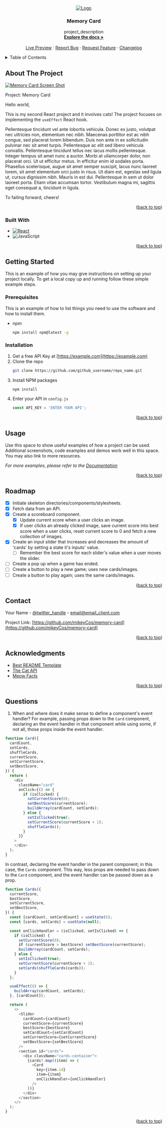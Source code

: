 <!-- Improved compatibility of back to top link: See: https://github.com/othneildrew/Best-README-Template/pull/73 -->
<a name="readme-top"></a>
<!--
*** Thanks for checking out the Best-README-Template. If you have a suggestion
*** that would make this better, please fork the repo and create a pull request
*** or simply open an issue with the tag "enhancement".
*** Don't forget to give the project a star!
*** Thanks again! Now go create something AMAZING! :D
-->



<!-- PROJECT SHIELDS -->
<!--
*** I'm using markdown "reference style" links for readability.
*** Reference links are enclosed in brackets [ ] instead of parentheses ( ).
*** See the bottom of this document for the declaration of the reference variables
*** for contributors-url, forks-url, etc. This is an optional, concise syntax you may use.
*** https://www.markdownguide.org/basic-syntax/#reference-style-links
-->
<!-- [![Contributors][contributors-shield]][contributors-url] -->
<!-- [![Forks][forks-shield]][forks-url]
[![Stargazers][stars-shield]][stars-url]
[![Issues][issues-shield]][issues-url]
[![MIT License][license-shield]][license-url]
[![LinkedIn][linkedin-shield]][linkedin-url] -->



<!-- PROJECT LOGO -->
<br />
<div align="center">
  <a href="https://github.com/mikeyCos/cv-application">
    <img src="./src/assets/media/project_logo_00.png" alt="Logo" >
  </a>

<h3 align="center">Memory Card</h3>

  <p align="center">
    project_description
    <br />
    <a href="https://github.com/github_username/repo_name"><strong>Explore the docs »</strong></a>
    <br />
    <br />
    <a href="https://memorycard-mikeycos.netlify.app/">Live Preview</a>
    ·
    <a href="https://github.com/github_username/repo_name/issues/new?labels=bug&template=bug-report---.md">Report Bug</a>
    ·
    <a href="https://github.com/github_username/repo_name/issues/new?labels=enhancement&template=feature-request---.md">Request Feature</a>
    ·
    <a href="https://github.com/mikeyCos/memory-card/blob/main/CHANGELOG.md">Changelog</a>
  </p>
</div>



<!-- TABLE OF CONTENTS -->
<details>
  <summary>Table of Contents</summary>
  <ol>
    <li>
      <a href="#about-the-project">About The Project</a>
      <ul>
        <li><a href="#built-with">Built With</a></li>
      </ul>
    </li>
    <li>
      <a href="#getting-started">Getting Started</a>
      <ul>
        <li><a href="#prerequisites">Prerequisites</a></li>
        <li><a href="#installation">Installation</a></li>
      </ul>
    </li>
    <li><a href="#usage">Usage</a></li>
    <li><a href="#roadmap">Roadmap</a></li>
    <li><a href="#contributing">Contributing</a></li>
    <li><a href="#contact">Contact</a></li>
    <li><a href="#acknowledgments">Acknowledgments</a></li>
    <li><a href="#questions">Questions</a></li>
  </ol>
</details>



<!-- ABOUT THE PROJECT -->
## About The Project

[![Memory Card Screen Shot][product-screenshot]](https://memorycard-mikeycos.netlify.app/)

Project: Memory Card

Hello world,

This is my second React project and it involves cats! The project focuses on implementing the `useEffect` React hook. 

Pellentesque tincidunt vel ante lobortis vehicula. Donec ex justo, volutpat nec ultricies non, elementum nec nibh. Maecenas porttitor est ac nibh congue, sed placerat lorem bibendum. Duis non ante in ex sollicitudin pulvinar nec sit amet turpis. Pellentesque ac elit sed libero vehicula convallis. Pellentesque tincidunt tellus nec lacus mollis pellentesque. Integer tempus sit amet nunc a auctor. Morbi at ullamcorper dolor, non placerat orci. Ut ut efficitur metus. In efficitur enim id sodales porta. Phasellus scelerisque, augue sit amet semper suscipit, lacus nunc laoreet lorem, sit amet elementum orci justo in risus. Ut diam est, egestas sed ligula ut, cursus dignissim nibh. Mauris in est dui. Pellentesque in sem ut dolor laoreet porta. Etiam vitae accumsan tortor. Vestibulum magna mi, sagittis eget consequat a, tincidunt in ligula.

To failing forward, cheers!

<p align="right">(<a href="#readme-top">back to top</a>)</p>



### Built With

* [![React][React.js]][React-url]
* ![JavaScript](https://img.shields.io/badge/javascript-%23323330.svg?style=for-the-badge&logo=javascript&logoColor=%23F7DF1E)

<p align="right">(<a href="#readme-top">back to top</a>)</p>



<!-- GETTING STARTED -->
## Getting Started

This is an example of how you may give instructions on setting up your project locally.
To get a local copy up and running follow these simple example steps.

### Prerequisites

This is an example of how to list things you need to use the software and how to install them.
* npm
  ```sh
  npm install npm@latest -g
  ```

### Installation

1. Get a free API Key at [https://example.com](https://example.com)
2. Clone the repo
   ```sh
   git clone https://github.com/github_username/repo_name.git
   ```
3. Install NPM packages
   ```sh
   npm install
   ```
4. Enter your API in `config.js`
   ```js
   const API_KEY = 'ENTER YOUR API';
   ```

<p align="right">(<a href="#readme-top">back to top</a>)</p>



<!-- USAGE EXAMPLES -->
## Usage

Use this space to show useful examples of how a project can be used. Additional screenshots, code examples and demos work well in this space. You may also link to more resources.

_For more examples, please refer to the [Documentation](https://example.com)_

<p align="right">(<a href="#readme-top">back to top</a>)</p>



<!-- ROADMAP -->
## Roadmap

- [x] Initiate skeleton directories/components/stylesheets.
- [x] Fetch data from an API.
- [x] Create a scoreboard component.
  - [x] Update current score when a user clicks an image.
  - [x] If user clicks an already clicked image, save current score into best score when a user clicks, reset current score to 0 and fetch a new collection of images.
- [x] Create an input slider that increases and decreases the amount of 'cards' by setting a state it's inputs' value.
  - [ ] Remember the best score for each slider's value when a user moves the slider.
- [ ] Create a pop up when a game has ended.
 - [ ] Create a button to play a new game; uses new cards/images.
 - [ ] Create a button to play again; uses the same cards/images.

<p align="right">(<a href="#readme-top">back to top</a>)</p>

<!-- CONTACT -->
## Contact

Your Name - [@twitter_handle](https://twitter.com/twitter_handle) - email@email_client.com

Project Link: [https://github.com/mikeyCos/memory-card](https://github.com/mikeyCos/memory-card)

<p align="right">(<a href="#readme-top">back to top</a>)</p>



<!-- ACKNOWLEDGMENTS -->
## Acknowledgments

* [Best README Template](https://github.com/othneildrew/Best-README-Template)
* [The Cat API](https://thecatapi.com/)
* [Meow Facts](https://github.com/wh-iterabb-it/meowfacts)

<p align="right">(<a href="#readme-top">back to top</a>)</p>



<!-- QUESTIONS -->
## Questions

1. When and where does it make sense to define a component's event handler? For example, passing props down to the `Card` component, declaring an the event handler in that component while using some, if not all, those props inside the event handler. 

```js
function Card({
  cardCount,
  setCards,
  shuffleCards,
  currentScore,
  setCurrentScore,
  setBestScore,
}) {
  return (
    <div
      className="card"
      onClick={() => {
        if (isClicked) {
          setCurrentScore(0);
          setBestScore(currentScore);
          buildArray(cardCount, setCards);
        } else {
          setIsClicked(true);
          setCurrentScore(currentScore + 1);
          shuffleCards();
        }
      }}
    >
    </div>
  );
}

```
In contrast, declaring the event handler in the parent component; in this case, the `Cards` component. This way, less props are needed to pass down to the `Card` component, and the event handler can be passed down as a prop.
```js
function Cards({
  currentScore,
  bestScore,
  setCurrentScore,
  setBestScore,
}) {
  const [cardCount, setCardCount] = useState(6);
  const [cards, setCards] = useState(null);

  const onClickHandler = (isClicked, setIsClicked) => {
    if (isClicked) {
      setCurrentScore(0);
      if (currentScore > bestScore) setBestScore(currentScore);
      buildArray(cardCount, setCards);
    } else {
      setIsClicked(true);
      setCurrentScore(currentScore + 1);
      setCards(shuffleCards(cards));
    }
  };

  useEffect(() => {
    buildArray(cardCount, setCards);
  }, [cardCount]);

  return (
    <>
      <Slider
        cardCount={cardCount}
        currentScore={currentScore}
        bestScore={bestScore}
        setCardCount={setCardCount}
        setCurrentScore={setCurrentScore}
        setBestScore={setBestScore}
      />
      <section id="cards">
        <div className="cards-container">
          {cards?.map((item) => (
            <Card
              key={item.id}
              item={item}
              onClickHandler={onClickHandler}
            />
          ))}
        </div>
      </section>
    </>
  );
}
```

<p align="right">(<a href="#readme-top">back to top</a>)</p>



<!-- MARKDOWN LINKS & IMAGES -->
<!-- https://www.markdownguide.org/basic-syntax/#reference-style-links -->

[contributors-shield]: https://img.shields.io/github/contributors/github_username/repo_name.svg?style=for-the-badge
[contributors-url]: https://github.com/github_username/repo_name/graphs/contributors
[forks-shield]: https://img.shields.io/github/forks/github_username/repo_name.svg?style=for-the-badge
[forks-url]: https://github.com/github_username/repo_name/network/members
[stars-shield]: https://img.shields.io/github/stars/github_username/repo_name.svg?style=for-the-badge
[stars-url]: https://github.com/github_username/repo_name/stargazers
[issues-shield]: https://img.shields.io/github/issues/github_username/repo_name.svg?style=for-the-badge
[issues-url]: https://github.com/github_username/repo_name/issues
[license-shield]: https://img.shields.io/github/license/github_username/repo_name.svg?style=for-the-badge
[license-url]: https://github.com/github_username/repo_name/blob/master/LICENSE.txt
[linkedin-shield]: https://img.shields.io/badge/-LinkedIn-black.svg?style=for-the-badge&logo=linkedin&colorB=555
[linkedin-url]: https://linkedin.com/in/linkedin_username
[product-screenshot]: ./src/assets/media/project_screeshot_00.png
[Next.js]: https://img.shields.io/badge/next.js-000000?style=for-the-badge&logo=nextdotjs&logoColor=white
[Next-url]: https://nextjs.org/
[React.js]: https://img.shields.io/badge/React-20232A?style=for-the-badge&logo=react&logoColor=61DAFB
[React-url]: https://reactjs.org/
[Vue.js]: https://img.shields.io/badge/Vue.js-35495E?style=for-the-badge&logo=vuedotjs&logoColor=4FC08D
[Vue-url]: https://vuejs.org/
[Angular.io]: https://img.shields.io/badge/Angular-DD0031?style=for-the-badge&logo=angular&logoColor=white
[Angular-url]: https://angular.io/
[Svelte.dev]: https://img.shields.io/badge/Svelte-4A4A55?style=for-the-badge&logo=svelte&logoColor=FF3E00
[Svelte-url]: https://svelte.dev/
[Laravel.com]: https://img.shields.io/badge/Laravel-FF2D20?style=for-the-badge&logo=laravel&logoColor=white
[Laravel-url]: https://laravel.com
[Bootstrap.com]: https://img.shields.io/badge/Bootstrap-563D7C?style=for-the-badge&logo=bootstrap&logoColor=white
[Bootstrap-url]: https://getbootstrap.com
[JQuery.com]: https://img.shields.io/badge/jQuery-0769AD?style=for-the-badge&logo=jquery&logoColor=white
[JQuery-url]: https://jquery.com 